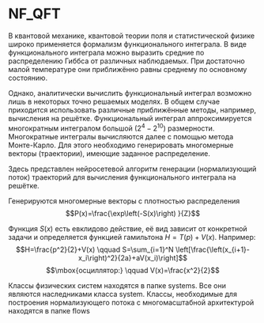 # NF_QFT
В квантовой механике, квантовой теории поля и статистической физике широко применяется формализм функционального интеграла. 
В виде функционального интеграла можно выразить средние по распределению Гиббса от различных наблюдаемых. 
При достаточно малой температуре они приближённо равны среднему по основному состоянию. 
	
Однако, аналитически вычислить функциональный интеграл возможно лишь в некоторых точно решаемых моделях. 
В общем случае приходится использовать различные приближённые методы, например, вычисления на решётке. 
Функциональный интеграл аппроксимируется многократным интегралом большой ($2^4-2^{10}$) размерности. 
Многократные интегралы вычисляются далее с помощью метода Монте-Карло. 
Для этого необходимо генерировать многомерные векторы (траектории), имеющие заданное распределение.

Здесь представлен нейросетевой алгоритм генерации (нормализующий поток) траекторий для вычисления функционального интеграла на решётке.

Генерируются многомерные векторы с плотностью распределения 
$$P(x)=\frac{\exp\left(-S(x)\right) }{Z}$$

Функция $S(x)$ есть евклидово действие, её вид зависит от конкретной задачи и определяется функцией гамильтона $H=T(p)+V(x)$. 
Например:
$$H=\frac{p^2}{2}+V(x) \qquad S=\sum_{i=1}^N \left[\frac{\left(x_{i+1}-x_i\right)^2}{2a}+aV(x_i)\right]$$
$$\mbox{осциллятор:} \qquad V(x)=\frac{x^2}{2}$$


Классы физических систем находятся в папке systems. Все они являются наследниками класса system. 
Классы, необходимые для построения нормализующего потока с многомасштабной архитектурой находятся в папке flows
